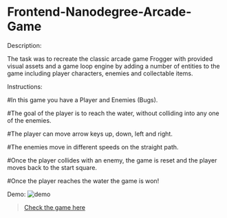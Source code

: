 Frontend-Nanodegree-Arcade-Game
===============================

Description:

The task was to recreate the classic arcade game Frogger with provided visual assets and a game loop engine by adding a number of entities to the game including player characters, enemies and collectable items.



Instructions:

#In this game you have a Player and Enemies (Bugs). 

#The goal of the player is to reach the water, without colliding into any one of the enemies. 

#The player can move arrow keys up, down, left and right.

#The enemies move in different speeds on the straight path. 

#Once the player collides with an enemy, the game is reset and the player moves back to the start square. 

#Once the player reaches the water the game is won!


Demo:
![demo](./images/demo.gif)

>[Check the game here](https://chandana-k.github.io/chandana-frontend-nanodegree-arcade-game-master/)